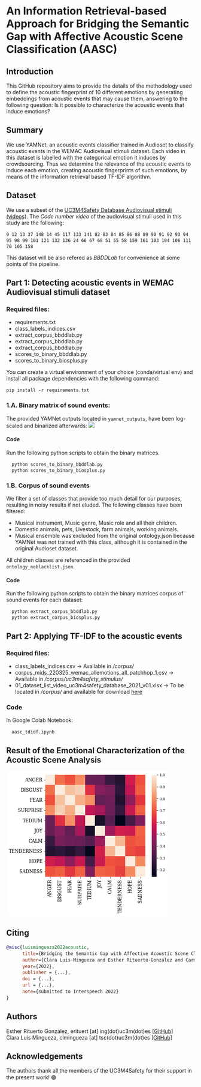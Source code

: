 # An Information Retrieval-based Approach for Bridging the Semantic Gap with Affective Acoustic Scene Classification (AASC)

## Introduction
This GitHub repository aims to provide the details of the methodology used to define the acoustic fingerprint of 10 different emotions by generating embeddings from acoustic events that may cause them, answering to the following question: Is it possible to characterize the acoustic events that induce emotions? 

## Summary
We use YAMNet, an acoustic events classifier trained in Audioset to classify acoustic events in the WEMAC Audiovisual stimuli dataset. Each video in this dataset is labelled with the categorical emotion it induces by crowdsourcing. Thus we determine the relevance of the acoustic events to induce each emotion, creating acoustic fingerprints of such emotions, by means of the information retrieval based
TF-IDF algorithm. 

## Dataset
We use a subset of the <a href = "https://arxiv.org/abs/2203.00456">UC3M4Safety Database Audiovisual stimuli (videos)</a>. 
The <i>Code number video</i> of the audiovisual stimuli used in this study are the following:
```
9 12 13 37 148 14 45 117 133 141 82 83 84 85 86 88 89 90 91 92 93 94 95 98 99 101 121 132 136 24 66 67 68 51 55 58 159 161 103 104 106 111 70 105 158 
```
This dataset will be also refered as *BBDDLab* for convenience at some points of the pipeline.

## Part 1: Detecting acoustic events in WEMAC Audiovisual stimuli dataset

### Required files: 
* requirements.txt
* class_labels_indices.csv
* extract_corpus_bbddlab.py
* extract_corpus_bbddlab.py
* extract_corpus_bbddlab.py
* scores_to_binary_bbddlab.py
* scores_to_binary_biosplus.py

You can create a virtual environment of your choice (conda/virtual env) and install all package dependencies with the following command:
```
pip install -r requirements.txt
```

### 1.A. Binary matrix of sound events:

The provided YAMNet outputs located in `yamnet_outputs`, have been log-scaled and binarized afterwards:
<img src="https://render.githubusercontent.com/render/math?math=y = \log_2(1 + x)">

#### Code 
Run the following python scripts to obtain the binary matrices.
```
  python scores_to_binary_bbddlab.py
  python scores_to_binary_biosplus.py
```

### 1.B. Corpus of sound events

We filter a set of classes that provide too much detail for our purposes, resulting in noisy results if not eluded. The following classes have been filtered:

* Musical instrument, Music genre, Music role and all their children.
* Domestic animals, pets, Livestock, farm animals, working animals.
* Musical ensemble was excluded from the original ontology.json because YAMNet was not trained with this class, although it is contained in the original Audioset dataset.

All children classes are referenced in the provided `ontology_noblacklist.json`.

#### Code 
Run the following python scripts to obtain the binary matrices corpus of sound events for each dataset:
```
  python extract_corpus_bbddlab.py
  python extract_corpus_biosplus.py
```


## Part 2: Applying TF-IDF to the acoustic events

### Required files: 
<ul>
  <li>class_labels_indices.csv -> Available in <i>/corpus/</i></li>
  <li>corpus_mids_220325_wemac_allemotions_all_patchhop_1.csv -> Available in <i>/corpus/uc3m4safety_stimulus/</i> </li>
  <li>01_dataset_list_video_uc3m4safety_database_2021_v01.xlsx -> To be located in <i>/corpus/</i> and available for download <a href="https://doi.org/10.21950/LUO1IZ">here</a></li>
</ul>

### Code 
In Google Colab Notebook:
```
  aasc_tdidf.ipynb
```
## Result of the Emotional Characterization of the Acoustic Scene Analysis
![Heatmap of emotion embeddings](https://github.com/erituert/acoustic_information_retrieval/blob/main/imgs/heatmap_emotions.png)

## Citing 
```bibtex
@misc{luismingueza2022acoustic,
      title={Bridging the Semantic Gap with Affective Acoustic Scene Classification: an Information Retrieval-based Approach}, 
      author={Clara Luis-Mingueza and Esther Rituerto-González and Carmen Peláez-Moreno},
      year={2022},
      publisher = {...}, 
      doi = {...},
      url = {...},
      note={submitted to Interspeech 2022}
}
```

## Authors
Esther Rituerto González, erituert [at] ing(dot)uc3m(dot)es <a href="https://github.com/erituert/">[GitHub]</a> <br />
Clara Luis Mingueza, clmingueza [at] tsc(dot)uc3m(dot)es <a href="https://github.com/clm-empatia">[GitHub]</a> <br />

## Acknowledgements 
The authors thank all the members of the UC3M4Safety for their support in the present work! 🟣
